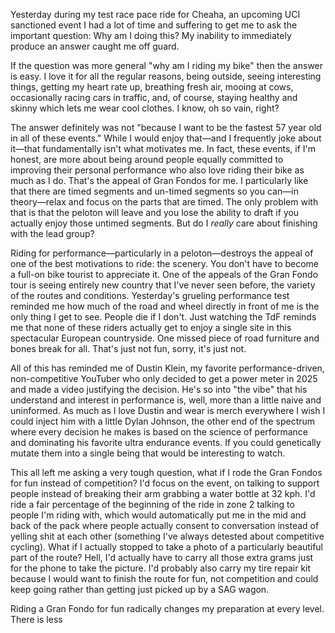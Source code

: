 Yesterday during my test race pace ride for Cheaha, an upcoming UCI sanctioned event I had a lot of time and suffering to get me to ask the important question: Why am I doing this? My inability to immediately produce an answer caught me off guard.

If the question was more general "why am I riding my bike" then the answer is easy. I love it for all the regular reasons, being outside, seeing interesting things, getting my heart rate up, breathing fresh air, mooing at cows, occasionally racing cars in traffic, and, of course, staying healthy and skinny which lets me wear cool clothes. I know, oh so vain, right?

The answer definitely was not "because I want to be the fastest 57 year old in all of these events." While I would enjoy that—and I frequently joke about it—that fundamentally isn't what motivates me. In fact, these events, if I'm honest, are more about being around people equally committed to improving their personal performance who also love riding their bike as much as I do. That's the appeal of Gran Fondos for me. I particularly like that there are timed segments and un-timed segments so you can—in theory—relax and focus on the parts that are timed. The only problem with that is that the peloton will leave and you lose the ability to draft if you actually enjoy those untimed segments. But do I *really* care about finishing with the lead group?

Riding for performance—particularly in a peloton—destroys the appeal of one of the best motivations to ride: the scenery. You don't have to become a full-on bike tourist to appreciate it. One of the appeals of the Gran Fondo tour is seeing entirely new country that I've never seen before, the variety of the routes and conditions. Yesterday's grueling performance test reminded me how much of the road and wheel directly in front of me is the only thing I get to see. People die if I don't. Just watching the TdF reminds me that none of these riders actually get to enjoy a single site in this spectacular European countryside. One missed piece of road furniture and bones break for all. That's just not fun, sorry, it's just not.

All of this has reminded me of Dustin Klein, my favorite performance-driven, non-competitive YouTuber who only decided to get a power meter in 2025 and made a video justifying the decision. He's so into "the vibe" that his understand and interest in performance is, well, more than a little naive and uninformed. As much as I love Dustin and wear is merch everywhere I wish I could inject him with a little Dylan Johnson, the other end of the spectrum where every decision he makes is based on the science of performance and dominating his favorite ultra endurance events. If you could genetically mutate them into a single being that would be interesting to watch.

This all left me asking a very tough question, what if I rode the Gran Fondos for fun instead of competition? I'd focus on the event, on talking to support people instead of breaking their arm grabbing a water bottle at 32 kph. I'd ride a fair percentage of the beginning of the ride in zone 2 talking to people I'm riding with, which would automatically put me in the mid and back of the pack where people actually consent to conversation instead of yelling shit at each other (something I've always detested about competitive cycling). What if I actually stopped to take a photo of a particularly beautiful part of the route? Hell, I'd actually have to carry all those extra grams just for the phone to take the picture. I'd probably also carry my tire repair kit because I would want to finish the route for fun, not competition and could keep going rather than getting just picked up by a SAG wagon.

Riding a Gran Fondo for fun radically changes my preparation at every level. There is less 

